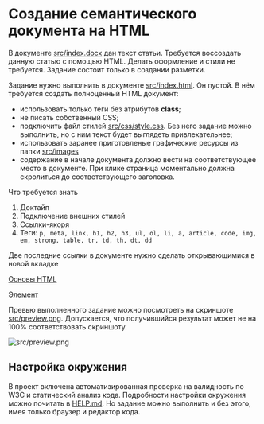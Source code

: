 # Создание семантического документа на HTML

В документе [src/index.docx](./src/index.docx) дан текст статьи. Требуется воссоздать данную статью с помощью HTML. Делать оформление и стили не требуется. Задание состоит только в создании разметки.

Задание нужно выполнить в документе [src/index.html](./src/index.html). Он пустой. В нём требуется создать полноценный HTML документ:

- использовать только теги без атрибутов **class**;
- не писать собственный CSS;
- подключить файл стилей [src/css/style.css](./src/css/style.css). Без него задание можно выполнить, но с ним текст будет выглядеть привлекательнее;
- использовать заранее приготовленые графические ресурсы из папки [src/images](./src/images)
- содержание в начале документа должно вести на соответствующее место в документе. При клике страница моментально должна скролиться до соответствующего заголовка.

Что требуется знать

1. Доктайп
2. Подключение внешних стилей
3. Ссылки-якоря
3. Теги: `p, meta, link, h1, h2, h3, ul, ol, li, a, article, code, img, em, strong, table, tr, td, th, dt, dd`

Две последние ссылки в документе нужно сделать открывающимися в новой вкладке

[Основы HTML](https://developer.mozilla.org/ru/docs/Learn/Getting_started_with_the_web/HTML_basics)

[Элемент <html>](https://developer.mozilla.org/ru/docs/Web/HTML/Element/htm)

Превью выполненного задание можно посмотреть на скриншоте [src/preview.png](./src/preview.png). Допускается, что получившийся результат может не на 100% соответствовать скриншоту.

![src/preview.png](./src/preview.png)


## Настройка окружения

В проект включена автоматизированная проверка на валидность по W3C и статический анализ кода. Подробности настройки окружения можно почитать в [HELP.md](https://github.com/fabrikaodua/frontend-html-semantic/blob/master/HELP.md). Но задание можно выполнить и без этого, имея только браузер и редактор кода.